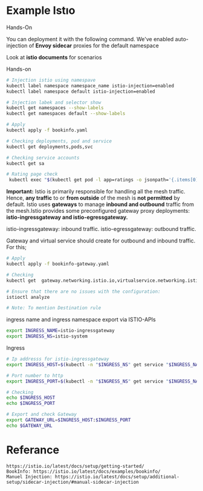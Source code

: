 # Example Istıo 

Hands-On

You can deployment it with the following command.
We've enabled auto-injection of **Envoy sidecar** proxies for the default namespace

Look at **istio documents** for scenarios

Hands-on 
``` bash
# Injection istio using namespave
kubectl label namespace namespace_name istio-injection=enabled
kubectl label namespace default istio-injection=enabled

# Injection labek and selector show 
kubectl get namespaces --show-labels
kubectl get namespaces default --show-labels 

# Apply
kubectl apply -f bookinfo.yaml

# Checking deployments, pod and service
kubectl get deployments,pods,svc

# Checking service accounts
kubectl get sa

# Rating page check
 kubectl exec "$(kubectl get pod -l app=ratings -o jsonpath='{.items[0].metadata.name}')" -c ratings -- curl -sS productpage:9080/productpage | grep -o "<title>.*</title>"

```

**Important:**  Istio is primarily responsible for handling all the mesh traffic. Hence, **any traffic** to or **from outside** of the mesh is **not permitted** by default. Istio uses **gateways** to manage **inbound and outbound** traffic from the mesh.Istio provides some preconfigured gateway proxy deployments: **istio-ingressgateway and istio-egressgateway.**

istio-ingressgateway: inbound traffic.
istio-egressgateway: outbound traffic.


Gateway and virtual service should create for outbound and inbound traffic. For this;
``` bash
# Apply
kubectl apply -f bookinfo-gateway.yaml

# Checking
kubectl get  gateway.networking.istio.io,virtualservice.networking.istio.io

# Ensure that there are no issues with the configuration:
istioctl analyze

# Note: To mention Destination rule

```


ingress name and ingress namespace export via ISTIO-APIs
``` bash
export INGRESS_NAME=istio-ingressgateway
export INGRESS_NS=istio-system

```

Ingress
``` bash
# Ip addresss for istio-ingressgateway
export INGRESS_HOST=$(kubectl -n "$INGRESS_NS" get service "$INGRESS_NAME" -o jsonpath='{.status.loadBalancer.ingress[0].ip}')

# Port number to http
export INGRESS_PORT=$(kubectl -n "$INGRESS_NS" get service "$INGRESS_NAME" -o jsonpath='{.spec.ports[?(@.name=="http2")].port}')

# Checking
echo $INGRESS_HOST
echo $INGRESS_PORT

# Export and check Gateway 
export GATEWAY_URL=$INGRESS_HOST:$INGRESS_PORT
echo $GATEWAY_URL

```























# Referance
```
https://istio.io/latest/docs/setup/getting-started/
BookInfo: https://istio.io/latest/docs/examples/bookinfo/
Manuel Injection: https://istio.io/latest/docs/setup/additional-setup/sidecar-injection/#manual-sidecar-injection



```